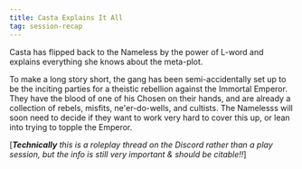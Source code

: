 ```yaml
---
title: Casta Explains It All
tag: session-recap
---
```


Casta has flipped back to the Nameless by the power of L-word and explains everything she knows about the meta-plot.

To make a long story short, the gang has been semi-accidentally set up to be the inciting parties for a theistic rebellion against the Immortal Emperor. They have the blood of one of his Chosen on their hands, and are already a collection of rebels, misfits, ne'er-do-wells, and cultists. The Namelesss will soon need to decide if they want to work very hard to cover this up, or lean into trying to topple the Emperor.

[***Technically*** *this is a roleplay thread on the Discord rather than a play session, but the info is still very important & should be citable!!*]